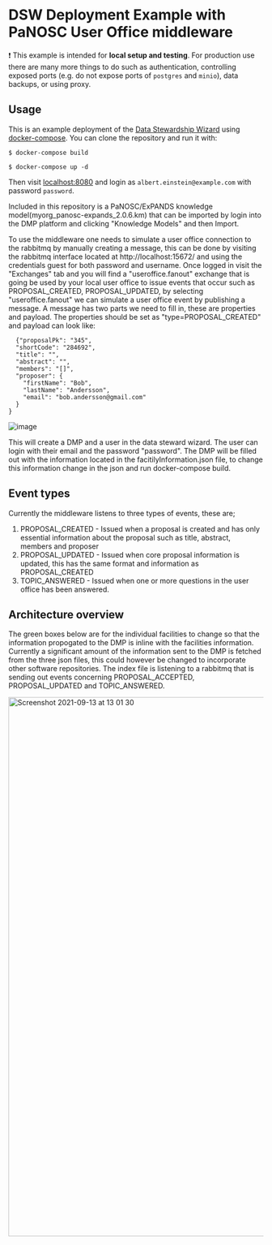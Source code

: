 # DSW Deployment Example with PaNOSC User Office middleware

:exclamation: This example is intended for **local setup and testing**. For production use there are many more things to do such as authentication, controlling exposed ports (e.g. do not expose ports of `postgres` and `minio`), data backups, or using proxy. 

## Usage

This is an example deployment of the [Data Stewardship Wizard](https://ds-wizard.org) using [docker-compose](https://docs.docker.com/compose/). You can clone the repository and run it with:

```
$ docker-compose build

$ docker-compose up -d
```

Then visit [localhost:8080](http://localhost:8080) and login as `albert.einstein@example.com` with password `password`.

Included in this repository is a PaNOSC/ExPANDS knowledge model(myorg_panosc-expands_2.0.6.km) that can be imported by login into the DMP platform and clicking "Knowledge Models" and then Import.

To use the middleware one needs to simulate a user office connection to the rabbitmq by manually creating a message, this can be done by visiting the rabbitmq interface located at http://localhost:15672/ and using the credentials guest for both password and username. Once logged in visit the "Exchanges" tab and you will find a "useroffice.fanout" exchange that is going be used by your local user office to issue events that occur such as PROPOSAL_CREATED, PROPOSAL_UPDATED, by selecting "useroffice.fanout" we can simulate a user office event by publishing a message. A message has two parts we need to fill in, these are properties and payload. The properties should be set as "type=PROPOSAL_CREATED" and payload can look like:

```
  {"proposalPk": "345",
  "shortCode": "284692",
  "title": "",
  "abstract": "",
  "members": "[]",
  "proposer": {
    "firstName": "Bob",
    "lastName": "Andersson",
    "email": "bob.andersson@gmail.com"
  }
}
```

![image](https://user-images.githubusercontent.com/6403388/132503931-594b5a22-7edb-4daf-b065-13a1080ada5d.png)


This will create a DMP and a user in the data steward wizard. The user can login with their email and the password "password". The DMP will be filled out with the information located in the facitilyInformation.json file, to change this information change in the json and run docker-compose build. 


## Event types

Currently the middleware listens to three types of events, these are;

1. PROPOSAL_CREATED - Issued when a proposal is created and has only essential information about the proposal such as title, abstract, members and proposer
2. PROPOSAL_UPDATED - Issued when core proposal information is updated, this has the same format and information as PROPOSAL_CREATED
3. TOPIC_ANSWERED - Issued when one or more questions in the user office has been answered. 


## Architecture overview

The green boxes below are for the individual facilities to change so that the information propogated to the DMP is inline with the facilities information. Currently a significant amount of the information sent to the DMP is fetched from the three json files, this could however be changed to incorporate other software repositories. The index file is listening to a rabbitmq that is sending out events concerning PROPOSAL_ACCEPTED, PROPOSAL_UPDATED and TOPIC_ANSWERED. 

<img width="1063" alt="Screenshot 2021-09-13 at 13 01 30" src="https://user-images.githubusercontent.com/6403388/133072843-cf45ce5b-6bc0-41bf-aece-dd470352d724.png">

